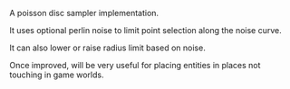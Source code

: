 
A poisson disc sampler implementation.

It uses optional perlin noise to limit point selection along the noise curve.

It can also lower or raise radius limit based on noise.

Once improved, will be very useful for placing entities in places not touching
in game worlds.
